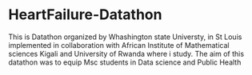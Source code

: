 # HeartFailure-Datathon
This is Datathon organized by Whashington state Universty, in St Louis implemented in collaboration with African Institute of Mathematical sciences Kigali and University of Rwanda where i study. The aim of this datathon was to equip Msc students in Data science and Public Health 
